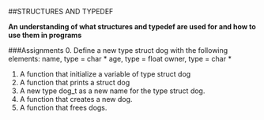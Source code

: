 ##STRUCTURES AND TYPEDEF

**An understanding of what structures and typedef are used for and how to use them in programs**

###Assignments
0. Define a new type struct dog with the following elements:
    name, type = char *
    age, type = float
    owner, type = char *
1. A function that initialize a variable of type struct dog
2. A function that prints a struct dog
3. A new type dog_t as a new name for the type struct dog.
4. A function that creates a new dog.
5. A function that frees dogs.
